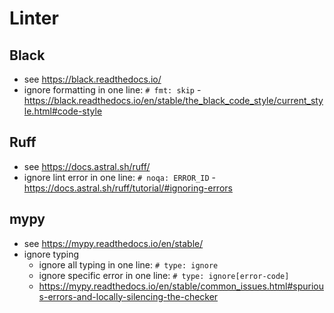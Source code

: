 # Linter

## Black

- see <https://black.readthedocs.io/>
- ignore formatting in one line: `# fmt: skip` - <https://black.readthedocs.io/en/stable/the_black_code_style/current_style.html#code-style>

## Ruff

- see <https://docs.astral.sh/ruff/>
- ignore lint error in one line: `# noqa: ERROR_ID` - <https://docs.astral.sh/ruff/tutorial/#ignoring-errors>

## mypy

- see <https://mypy.readthedocs.io/en/stable/>
- ignore typing
    - ignore all typing in one line: `# type: ignore`
    - ignore specific error in one line: `# type: ignore[error-code]`
    - <https://mypy.readthedocs.io/en/stable/common_issues.html#spurious-errors-and-locally-silencing-the-checker>
